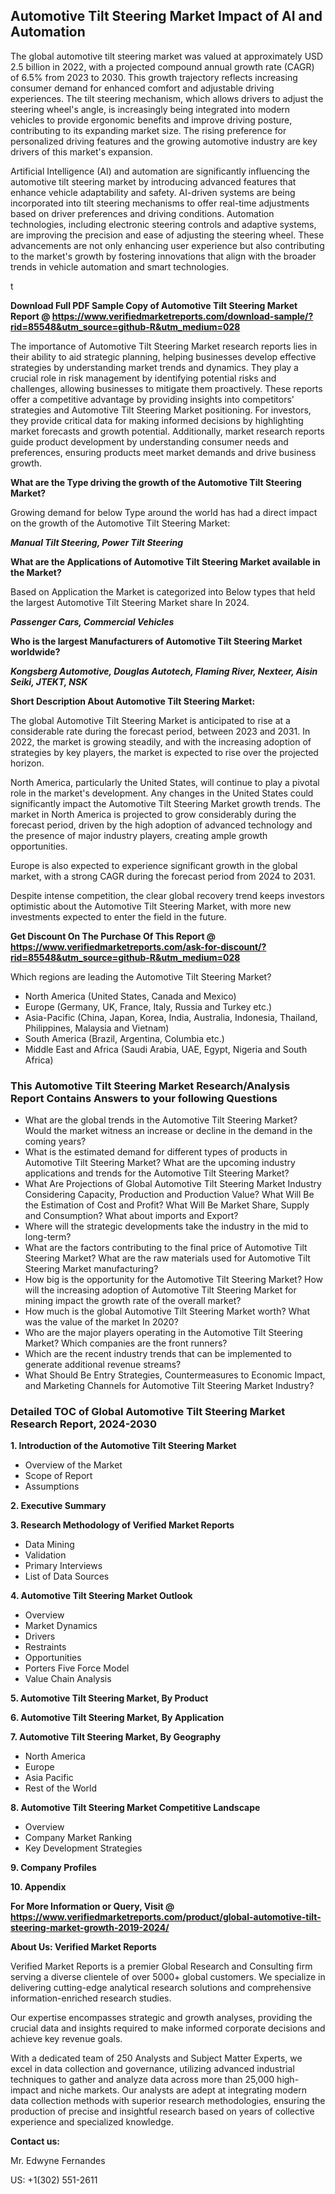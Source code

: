<h2>Automotive Tilt Steering Market Impact of AI and Automation</h2><p>The global automotive tilt steering market was valued at approximately USD 2.5 billion in 2022, with a projected compound annual growth rate (CAGR) of 6.5% from 2023 to 2030. This growth trajectory reflects increasing consumer demand for enhanced comfort and adjustable driving experiences. The tilt steering mechanism, which allows drivers to adjust the steering wheel's angle, is increasingly being integrated into modern vehicles to provide ergonomic benefits and improve driving posture, contributing to its expanding market size. The rising preference for personalized driving features and the growing automotive industry are key drivers of this market's expansion.</p><p>Artificial Intelligence (AI) and automation are significantly influencing the automotive tilt steering market by introducing advanced features that enhance vehicle adaptability and safety. AI-driven systems are being incorporated into tilt steering mechanisms to offer real-time adjustments based on driver preferences and driving conditions. Automation technologies, including electronic steering controls and adaptive systems, are improving the precision and ease of adjusting the steering wheel. These advancements are not only enhancing user experience but also contributing to the market's growth by fostering innovations that align with the broader trends in vehicle automation and smart technologies.</p>t</p><p id="" class=""><strong>Download Full PDF Sample Copy of Automotive Tilt Steering Market Report @ <a href="https://www.verifiedmarketreports.com/download-sample/?rid=85548&utm_source=github-R&utm_medium=028" target="_blank">https://www.verifiedmarketreports.com/download-sample/?rid=85548&utm_source=github-R&utm_medium=028</a></strong></p><p>The importance of&nbsp;Automotive Tilt Steering Market research reports lies in their ability to aid strategic planning, helping businesses develop effective strategies by understanding market trends and dynamics. They play a crucial role in risk management by identifying potential risks and challenges, allowing businesses to mitigate them proactively. These reports offer a competitive advantage by providing insights into competitors' strategies and Automotive Tilt Steering Market positioning. For investors, they provide critical data for making informed decisions by highlighting market forecasts and growth potential. Additionally, market research reports guide product development by understanding consumer needs and preferences, ensuring products meet market demands and drive business growth.</p><p><strong>What are the&nbsp;Type driving the growth of the Automotive Tilt Steering Market?</strong></p><p id="" class="">Growing demand for below Type around the world has had a direct impact on the growth of the Automotive Tilt Steering Market:</p><em><strong>Manual Tilt Steering, Power Tilt Steering</strong></em></p><strong>What are the&nbsp;Applications&nbsp;of Automotive Tilt Steering Market available in the Market?</strong></p><p id="" class="">Based on Application the Market is categorized into Below types that held the largest Automotive Tilt Steering Market share In 2024.</p><em><strong>Passenger Cars, Commercial Vehicles</strong></em></p><strong>Who is the largest Manufacturers of Automotive Tilt Steering Market worldwide?</strong></p><p><em><strong>Kongsberg Automotive, Douglas Autotech, Flaming River, Nexteer, Aisin Seiki, JTEKT, NSK</strong></em></p><p id="" class=""><strong>Short Description About Automotive Tilt Steering Market:</strong></p><p>The global Automotive Tilt Steering Market is anticipated to rise at a considerable rate during the forecast period, between 2023 and 2031. In 2022, the market is growing steadily, and with the increasing adoption of strategies by key players, the market is expected to rise over the projected horizon.</p><p>North America, particularly the United States, will continue to play a pivotal role in the market's development. Any changes in the United States could significantly impact the Automotive Tilt Steering Market growth trends. The market in North America is projected to grow considerably during the forecast period, driven by the high adoption of advanced technology and the presence of major industry players, creating ample growth opportunities.</p><p>Europe is also expected to experience significant growth in the global market, with a strong CAGR during the forecast period from 2024 to 2031.</p><p>Despite intense competition, the clear global recovery trend keeps investors optimistic about the Automotive Tilt Steering Market, with more new investments expected to enter the field in the future.</p><p id="" class=""><strong>Get Discount On The Purchase Of This Report @ <a href="https://www.verifiedmarketreports.com/ask-for-discount/?rid=85548&utm_source=github-R&utm_medium=028" target="_blank">https://www.verifiedmarketreports.com/ask-for-discount/?rid=85548&utm_source=github-R&utm_medium=028</a></strong></p>Which regions are leading the Automotive Tilt Steering Market?</p><ul><li>North America (United States, Canada and Mexico)</li><li>Europe (Germany, UK, France, Italy, Russia and Turkey etc.)</li><li>Asia-Pacific (China, Japan, Korea, India, Australia, Indonesia, Thailand, Philippines, Malaysia and Vietnam)</li><li>South America (Brazil, Argentina, Columbia etc.)</li><li>Middle East and Africa (Saudi Arabia, UAE, Egypt, Nigeria and South Africa)</li></ul><h3 id="" class="">This Automotive Tilt Steering Market Research/Analysis Report Contains Answers to your following Questions</h3><ul><li>What are the global trends in the Automotive Tilt Steering Market? Would the market witness an increase or decline in the demand in the coming years?</li><li>What is the estimated demand for different types of products in Automotive Tilt Steering Market? What are the upcoming industry applications and trends for the Automotive Tilt Steering Market?</li><li>What Are Projections of Global Automotive Tilt Steering Market Industry Considering Capacity, Production and Production Value? What Will Be the Estimation of Cost and Profit? What Will Be Market Share, Supply and Consumption? What about imports and Export?</li><li>Where will the strategic developments take the industry in the mid to long-term?</li><li>What are the factors contributing to the final price of Automotive Tilt Steering Market? What are the raw materials used for Automotive Tilt Steering Market manufacturing?</li><li>How big is the opportunity for the Automotive Tilt Steering Market? How will the increasing adoption of Automotive Tilt Steering Market for mining impact the growth rate of the overall market?</li><li>How much is the global Automotive Tilt Steering Market worth? What was the value of the market In 2020?</li><li>Who are the major players operating in the Automotive Tilt Steering Market? Which companies are the front runners?</li><li>Which are the recent industry trends that can be implemented to generate additional revenue streams?</li><li>What Should Be Entry Strategies, Countermeasures to Economic Impact, and Marketing Channels for Automotive Tilt Steering Market Industry?</li></ul><h3 id="" class="">Detailed TOC of Global Automotive Tilt Steering Market Research Report, 2024-2030</h3><p id="" class=""><strong>1. Introduction of the Automotive Tilt Steering Market</strong></p><ul><li>Overview of the Market</li><li>Scope of Report</li><li>Assumptions</li></ul><p id="" class=""><strong>2. Executive Summary</strong></p><p id="" class=""><strong>3. Research Methodology of Verified Market Reports</strong></p><ul><li>Data Mining</li><li>Validation</li><li>Primary Interviews</li><li>List of Data Sources</li></ul><p id="" class=""><strong>4. Automotive Tilt Steering Market Outlook</strong></p><ul><li>Overview</li><li>Market Dynamics</li><li>Drivers</li><li>Restraints</li><li>Opportunities</li><li>Porters Five Force Model</li><li>Value Chain Analysis</li></ul><p id="" class=""><strong>5. Automotive Tilt Steering Market, By Product</strong></p><p id="" class=""><strong>6. Automotive Tilt Steering Market, By Application</strong></p><p id="" class=""><strong>7. Automotive Tilt Steering Market, By Geography</strong></p><ul><li>North America</li><li>Europe</li><li>Asia Pacific</li><li>Rest of the World</li></ul><p id="" class=""><strong>8. Automotive Tilt Steering Market Competitive Landscape</strong></p><ul><li>Overview</li><li>Company Market Ranking</li><li>Key Development Strategies</li></ul><p id="" class=""><strong>9. Company Profiles</strong></p><p id="" class=""><strong>10. Appendix</strong></p><p id="" class=""><strong>For More Information or Query, Visit @ <a href="https://www.verifiedmarketreports.com/product/global-automotive-tilt-steering-market-growth-2019-2024/" target="_blank">https://www.verifiedmarketreports.com/product/global-automotive-tilt-steering-market-growth-2019-2024/</a></strong></p><p id="" class=""><strong>About Us: Verified Market Reports</strong></p><p id="" class="">Verified Market Reports is a premier Global Research and Consulting firm serving a diverse clientele of over 5000+ global customers. We specialize in delivering cutting-edge analytical research solutions and comprehensive information-enriched research studies.</p><p id="" class="">Our expertise encompasses strategic and growth analyses, providing the crucial data and insights required to make informed corporate decisions and achieve key revenue goals.</p><p id="" class="">With a dedicated team of 250 Analysts and Subject Matter Experts, we excel in data collection and governance, utilizing advanced industrial techniques to gather and analyze data across more than 25,000 high-impact and niche markets. Our analysts are adept at integrating modern data collection methods with superior research methodologies, ensuring the production of precise and insightful research based on years of collective experience and specialized knowledge.</p><p id="" class=""><strong>Contact us:</strong></p><p id="" class="">Mr. Edwyne Fernandes</p><p id="" class="">US: +1(302) 551-2611</p>